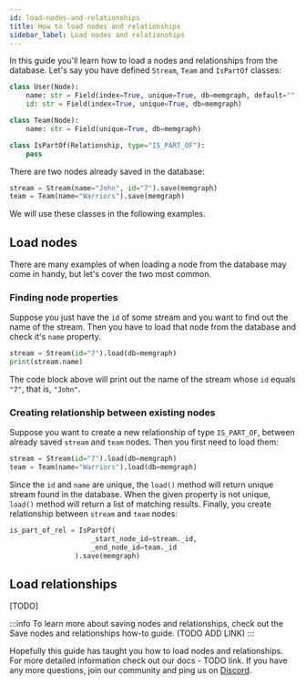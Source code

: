 ```yaml
---
id: load-nodes-and-relationships
title: How to load nodes and relationships
sidebar_label: Load nodes and relationships
---
```


In this guide you'll learn how to load a nodes and relationships from the database. Let's say you have defined `Stream`, `Team` and `IsPartOf` classes:

```python
class User(Node):
    name: str = Field(index=True, unique=True, db=memgraph, default="")
    id: str = Field(index=True, unique=True, db=memgraph)

class Team(Node):
    name: str = Field(unique=True, db=memgraph)

class IsPartOf(Relationship, type="IS_PART_OF"):
    pass
```

There are two nodes already saved in the database:

```python
stream = Stream(name="John", id="7").save(memgraph)
team = Team(name="Warriors").save(memgraph)
```

We will use these classes in the following examples.

## Load nodes

There are many examples of when loading a node from the database may come in handy, but let's cover the two most common. 

### Finding node properties

Suppose you just have the `id` of some stream and you want to find out the name of the stream. Then you have to load that node from the database and check it's `name` property.

```python
stream = Stream(id="7").load(db=memgraph)
print(stream.name)
```

The code block above will print out the name of the stream whose `id` equals `"7"`, that is, `"John"`. 

### Creating relationship between existing nodes

Suppose you want to create a new relationship of type `IS_PART_OF`, between already saved `stream` and `team` nodes. Then you first need to load them:

```python
stream = Stream(id="7").load(db=memgraph)
team = Team(name="Warriors").load(db=memgraph)
```

Since the `id` and `name` are unique, the `load()` method will return unique stream found in the database. When the given property is not unique, `load()` method will return a list of matching results. Finally, you create relationship between `stream` and `team` nodes:

```python
is_part_of_rel = IsPartOf(
                    _start_node_id=stream._id, 
                    _end_node_id=team._id
                ).save(memgraph)
```

## Load relationships

[TODO]


:::info
To learn more about saving nodes and relationships, check out the Save nodes and relationships how-to guide. (TODO ADD LINK)
:::

Hopefully this guide has taught you how to load nodes and relationships. For more detailed information check out our docs - TODO link. If you have any more questions, join our community and ping us on [Discord](https://discord.gg/memgraph).
